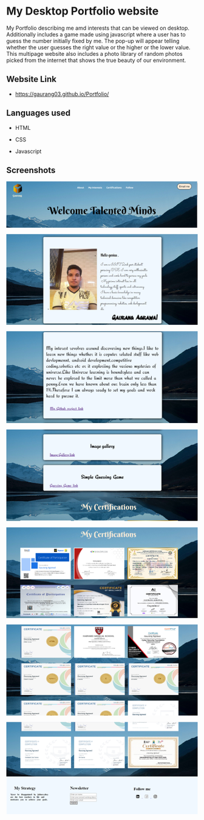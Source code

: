 
# My Desktop Portfolio website

My Portfolio describing me amd interests that can be viewed on desktop.
Additionally includes a game made using javascript where a user has to guess the number initially fixed by me. The pop-up will appear telling whether the user
guesses the right value or the higher or the lower value.
This multipage website also includes a photo library of random photos
picked from the internet that shows the true beauty of our environment. 


## Website Link

-  https://gaurang03.github.io/Portfolio/

## Languages used

-  HTML

-  CSS
   
-  Javascript


## Screenshots


![App Screenshot](https://github.com/Gaurang03/Portfolio/blob/master/Portfolio%20Screenshots/Screenshot%201.png?raw=true)


![App Screenshot](https://github.com/Gaurang03/Portfolio/blob/master/Portfolio%20Screenshots/Screenshot%202.png?raw=true)


![App Screenshot](https://github.com/Gaurang03/Portfolio/blob/master/Portfolio%20Screenshots/Screenshot%203.png?raw=true)


![App Screenshot](https://github.com/Gaurang03/Portfolio/blob/master/Portfolio%20Screenshots/Screenshot%204.png?raw=true)


![App Screenshot](https://github.com/Gaurang03/Portfolio/blob/master/Portfolio%20Screenshots/Screenshot%205.png?raw=true)


![App Screenshot](https://github.com/Gaurang03/Portfolio/blob/master/Portfolio%20Screenshots/Screenshot%206.png?raw=true)


![App Screenshot](https://github.com/Gaurang03/Portfolio/blob/master/Portfolio%20Screenshots/Screenshot%207.png?raw=true)



